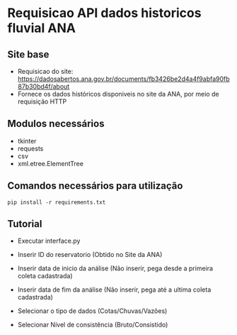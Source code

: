 # Requisicao API dados historicos fluvial ANA

## Site base
- Requisicao do site: https://dadosabertos.ana.gov.br/documents/fb3426be2d4a4f9abfa90fb87b30bd4f/about
- Fornece os dados históricos disponiveis no site da ANA, por meio de requisição HTTP

## Modulos necessários
- tkinter
- requests
- csv
- xml.etree.ElementTree

## Comandos necessários para utilização
```
pip install -r requirements.txt
```

## Tutorial
- Executar interface.py

- Inserir ID do reservatorio (Obtido no Site da ANA)
- Inserir data de inicio da análise (Não inserir, pega desde a primeira coleta cadastrada)
- Inserir data de fim da análise (Não inserir, pega até a ultima coleta cadastrada)
- Selecionar o tipo de dados (Cotas/Chuvas/Vazões)
- Selecionar Nível de consistência (Bruto/Consistido)
